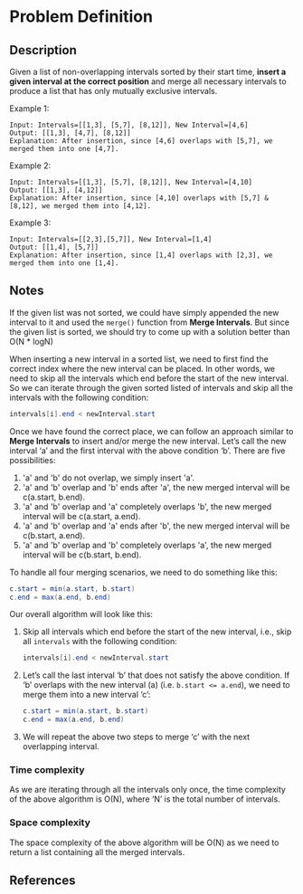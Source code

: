 # Problem Definition

## Description

Given a list of non-overlapping intervals sorted by their start time, **insert a given interval at the correct position** and merge all necessary intervals to produce a list that has only mutually exclusive intervals.

Example 1:

```plaintext
Input: Intervals=[[1,3], [5,7], [8,12]], New Interval=[4,6]
Output: [[1,3], [4,7], [8,12]]
Explanation: After insertion, since [4,6] overlaps with [5,7], we merged them into one [4,7].
```

Example 2:

```plaintext
Input: Intervals=[[1,3], [5,7], [8,12]], New Interval=[4,10]
Output: [[1,3], [4,12]]
Explanation: After insertion, since [4,10] overlaps with [5,7] & [8,12], we merged them into [4,12].
```

Example 3:

```plaintext
Input: Intervals=[[2,3],[5,7]], New Interval=[1,4]
Output: [[1,4], [5,7]]
Explanation: After insertion, since [1,4] overlaps with [2,3], we merged them into one [1,4].
```

## Notes

If the given list was not sorted, we could have simply appended the new interval to it and used the `merge()` function from **Merge Intervals**. But since the given list is sorted, we should try to come up with a solution better than O(N * logN)

When inserting a new interval in a sorted list, we need to first find the correct index where the new interval can be placed. In other words, we need to skip all the intervals which end before the start of the new interval. So we can iterate through the given sorted listed of intervals and skip all the intervals with the following condition:

```java
intervals[i].end < newInterval.start
```

Once we have found the correct place, we can follow an approach similar to **Merge Intervals** to insert and/or merge the new interval. Let’s call the new interval ‘a’ and the first interval with the above condition ‘b’. There are five possibilities:

1. 'a' and 'b' do not overlap, we simply insert 'a'.
2. 'a' and 'b' overlap and 'b' ends after 'a', the new merged interval will be c(a.start, b.end).
3. 'a' and 'b' overlap and 'a' completely overlaps 'b', the new merged interval will be c(a.start, a.end).
4. 'a' and 'b' overlap and 'a' ends after 'b', the new merged interval will be c(b.start, a.end).
5. 'a' and 'b' overlap and 'b' completely overlaps 'a', the new merged interval will be c(b.start, b.end).

To handle all four merging scenarios, we need to do something like this:

```java
c.start = min(a.start, b.start)
c.end = max(a.end, b.end)
```

Our overall algorithm will look like this:

1. Skip all intervals which end before the start of the new interval, i.e., skip all `intervals` with the following condition:

    ```java
    intervals[i].end < newInterval.start
    ```

2. Let’s call the last interval ‘b’ that does not satisfy the above condition. If ‘b’ overlaps with the new interval (a) (i.e. `b.start <= a.end`), we need to merge them into a new interval ‘c’:

    ```java
    c.start = min(a.start, b.start)
    c.end = max(a.end, b.end)
    ```

3. We will repeat the above two steps to merge ‘c’ with the next overlapping interval.

### Time complexity

As we are iterating through all the intervals only once, the time complexity of the above algorithm is O(N), where ‘N’ is the total number of intervals.

### Space complexity

The space complexity of the above algorithm will be O(N) as we need to return a list containing all the merged intervals.

## References
